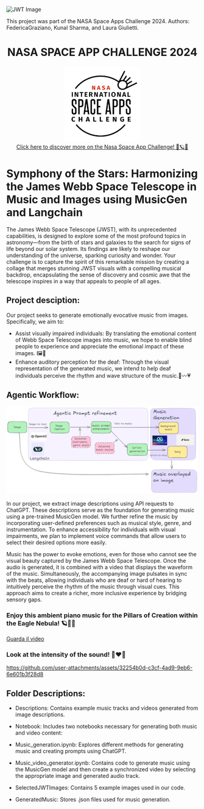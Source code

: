 ![JWT Image](Images/SolarFlareStorm.png)

This project was part of the NASA Space Apps Challenge 2024. Authors: FedericaGraziano, Kunal Sharma, and Laura Giulietti.
<h1 align="center">
  NASA SPACE APP CHALLENGE 2024
</h1>

<div id="badges" align="center">
    <img img src="Images/logo.jpeg" width="200" height="200"/>
</div>

<div id="badges" align="center">
  <a href="https://www.spaceappschallenge.org/nasa-space-apps-2024/">
    Click here to discover more on the Nasa Space App Challenge! 🚀🪐👾
  </a>
</div>

# Symphony of the Stars: Harmonizing the James Webb Space Telescope in Music and Images using MusicGen and Langchain

The James Webb Space Telescope (JWST), with its unprecedented capabilities, is designed to explore some of the most profound topics in astronomy—from the birth of stars and galaxies to the search for signs of life beyond our solar system. Its findings are likely to reshape our understanding of the universe, sparking curiosity and wonder. Your challenge is to capture the spirit of this remarkable mission by creating a collage that merges stunning JWST visuals with a compelling musical backdrop, encapsulating the sense of discovery and cosmic awe that the telescope inspires in a way that appeals to people of all ages.

## Project desciption:

Our project seeks to generate emotionally evocative music from images. Specifically, we aim to: 

- Assist visually impaired individuals: By translating the emotional content of Webb Space Telescope images into music, we hope to enable blind people to experience and appreciate the emotional impact of these images. 🖼️🎵
- Enhance auditory perception for the deaf: Through the visual representation of the generated music, we intend to help deaf individuals perceive the rhythm and wave structure of the music.🎵〰️💗

## Agentic Workflow:

![Image to Music agentic workflow](Images/AgenticWorkflow_ImagetoMusic.png)


In our project, we extract image descriptions using API requests to ChatGPT. These descriptions serve as the foundation for generating music using a pre-trained MusicGen model. We further refine the music by incorporating user-defined preferences such as musical style, genre, and instrumentation. To enhance accessibility for individuals with visual impairments, we plan to implement voice commands that allow users to select their desired options more easily.

Music has the power to evoke emotions, even for those who cannot see the visual beauty captured by the James Webb Space Telescope. Once the audio is generated, it is combined with a video that displays the waveform of the music. Simultaneously, the accompanying image pulsates in sync with the beats, allowing individuals who are deaf or hard of hearing to intuitively perceive the rhythm of the music through visual cues. This approach aims to create a richer, more inclusive experience by bridging sensory gaps.


### Enjoy this ambient piano music for the Pillars of Creation within the Eagle Nebula! 🪐🎵🎹



[Guarda il video](https://github.com/user-attachments/assets/ade82f3f-f7f1-494f-bcd9-7032d25067b1)




### Look at the intensity of the sound! 🥁❤️🎵





https://github.com/user-attachments/assets/32254b0d-c3cf-4ad9-9eb6-6e601b3f28d8





## Folder Descriptions:

- Descriptions: Contains example music tracks and videos generated from image descriptions.

- Notebook: Includes two notebooks necessary for generating both music and video content:

- Music_generation.ipynb: Explores different methods for generating music and creating prompts using ChatGPT.

- Music_video_generator.ipynb: Contains code to generate music using the MusicGen model and then create a synchronized video by selecting the appropriate image and generated audio track.

- SelectedJWTImages: Contains 5 example images used in our code.

- GeneratedMusic: Stores .json files used for music generation.


